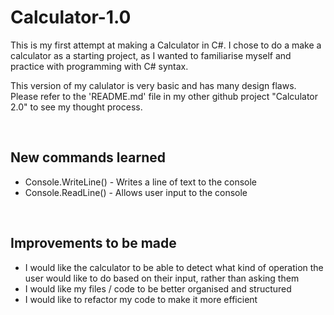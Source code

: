 # Calculator-1.0
This is my first attempt at making a Calculator in C#. I chose to do a make a calculator as a starting project, as I wanted to familiarise myself and practice 
with programming with C# syntax.


This version of my calulator is very basic and has many design flaws. Please refer to the 'README.md' file in my other github project "Calculator 2.0" to see my thought
process.

&nbsp;   

New commands learned 
-------------------------------------------
* Console.WriteLine() - Writes a line of text to the console
* Console.ReadLine() - Allows user input to the console

&nbsp;   

Improvements to be made
-------------------------------------------
* I would like the calculator to be able to detect what kind of operation the user would like to do based on their input, rather than asking them
* I would like my files / code to be better organised and structured
* I would like to refactor my code to make it more efficient
